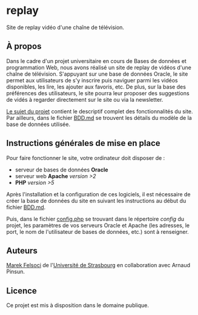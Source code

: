 # replay

Site de replay vidéo d'une chaîne de télévision.

## À propos

Dans le cadre d'un projet universitaire en cours de Bases de données et programmation Web, nous avons réalisé un site de replay de vidéos d'une chaîne de télévision. S'appuyant sur une base de données Oracle, le site permet aux utilisateurs de s'y inscrire puis naviguer parmi les vidéos disponibles, les lire, les ajouter aux favoris, etc. De plus, sur la base des préférences des utilisateurs, le site pourra leur proposer des suggestions de vidés à regarder directement sur le site ou via la newsletter.

[Le sujet du projet](doc/Sujet.pdf) contient le descriptif complet des fonctionnalités du site. Par ailleurs, dans le fichier [BDD.md](doc/BDD.md) se trouvent les détails du modèle de la base de données utilisée.

## Instructions générales de mise en place

Pour faire fonctionner le site, votre ordinateur doit disposer de :

- serveur de bases de données **Oracle**
- serveur web **Apache** *version >2*
- **PHP** *version >5*

Après l'installation et la configuration de ces logiciels, il est nécessaire de créer la base de données du site en suivant les instructions au début du fichier [BDD.md](doc/BDD.md).

Puis, dans le fichier [config.php](shared/config.php) se trouvant dans le répertoire *config* du projet, les paramètres de vos serveurs Oracle et Apache (les adresses, le port, le nom de l'utilisateur de bases de données, etc.) sont à renseigner.

## Auteurs

[Marek Felsoci](mailto:marek.felsoci@etu.unistra.fr) de l'[Université de Strasbourg](http://www.unistra.fr) en collaboration avec Arnaud Pinsun.

## Licence

Ce projet est mis à disposition dans le domaine publique.
